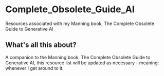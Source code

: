 # Complete_Obsolete_Guide_AI
Resources associated with my Manning book, The Complete Obsolete Guide to Generative AI
## What's all this about?
A companion to the Manning book, The Complete Obsolete Guide to Generative AI, this resource list will be updated as necessary - meaning: whenever I get around to it.
